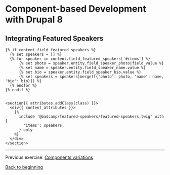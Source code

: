 # Component-based Development with Drupal 8

## Integrating Featured Speakers

```
{% if content.field_featured_speakers %}
  {% set speakers = [] %}
  {% for speaker in content.field_featured_speakers['#items'] %}
      {% set photo = speaker.entity.field_speaker_photo|field_value %}
      {% set name = speaker.entity.field_speaker_name.value %}
      {% set bio = speaker.entity.field_speaker_bio.value %}
      {% set speakers = speakers|merge([{'photo': photo, 'name': name, 'bio': bio}]) %}
  {% endfor %}
{% endif %}


<section{{ attributes.addClass(class) }}>
  <div{{ content_attributes }}>
    {%
      include '@badcamp/featured-speakers/featured-speakers.twig' with {
        'items': speakers,
      } only
    %}
  </div>
</section>
```

---

Previous exercise:  [Components variations](7-components-variations.md)

[Back to beginning](../README.md)
